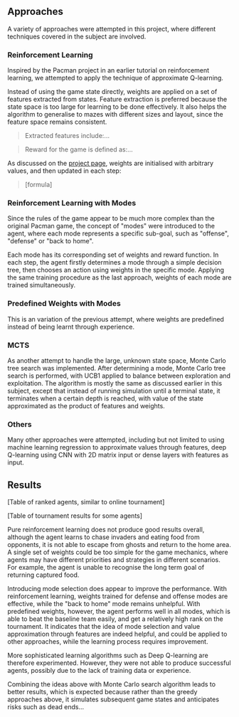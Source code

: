 ## Approaches

A variety of approaches were attempted in this project, where different techniques covered in the subject are involved.

### Reinforcement Learning

Inspired by the Pacman project in an earlier tutorial on reinforcement learning, we attempted to apply the technique of approximate Q-learning. 

Instead of using the game state directly, weights are applied on a set of features extracted from states. Feature extraction is preferred because the state space is too large for learning to be done effectively. It also helps the algorithm to generalise to mazes with different sizes and layout, since the feature space remains consistent.

> Extracted features include:...

> Reward for the game is defined as:...

As discussed on the [project page](http://inst.eecs.berkeley.edu/~cs188/pacman/reinforcement.html), weights are initialised with arbitrary values, and then updated in each step:

> [formula]

### Reinforcement Learning with Modes

Since the rules of the game appear to be much more complex than the original Pacman game, the concept of "modes" were introduced to the agent, where each mode represents a specific sub-goal, such as "offense", "defense" or "back to home".

Each mode has its corresponding set of weights and reward function. In each step, the agent firstly determines a mode through a simple decision tree, then chooses an action using weights in the specific mode. Applying the same training procedure as the last approach, weights of each mode are trained simultaneously.

### Predefined Weights with Modes

This is an variation of the previous attempt, where weights are predefined instead of being learnt through experience.

### MCTS

As another attempt to handle the large, unknown state space, Monte Carlo tree search was implemented. After determining a mode, Monte Carlo tree search is performed, with UCB1 applied to balance between exploration and exploitation. The algorithm is mostly the same as discussed earlier in this subject, except that instead of running simulation until a terminal state, it terminates when a certain depth is reached, with value of the state approximated as the product of features and weights.

### Others

Many other approaches were attempted, including but not limited to using machine learning regression to approximate values through features, deep Q-learning using CNN with 2D matrix input or dense layers with features as input.

## Results

[Table of ranked agents, similar to online tournament]

[Table of tournament results for some agents]

Pure reinforcement learning does not produce good results overall, although the agent learns to chase invaders and eating food from opponents, it is not able to escape from ghosts and return to the home area. A single set of weights could be too simple for the game mechanics, where agents may have different priorities and strategies in different scenarios. For example, the agent is unable to recognise the long term goal of returning captured food.

Introducing mode selection does appear to improve the performance. With reinforcement learning, weights trained for defense and offense modes are effective, while the "back to home" mode remains unhelpful. With predefined weights, however, the agent performs well in all modes, which is able to beat the baseline team easily, and get a relatively high rank on the tournament. It indicates that the idea of mode selection and value approximation through features are indeed helpful, and could be applied to other approaches, while the learning process requires improvement.

More sophisticated learning algorithms such as Deep Q-learning are therefore experimented. However, they were not able to produce successful agents, possibly due to the lack of training data or experience.

Combining the ideas above with Monte Carlo search algorithm leads to better results, which is expected because rather than the greedy approaches above, it simulates subsequent game states and anticipates risks such as dead ends...


